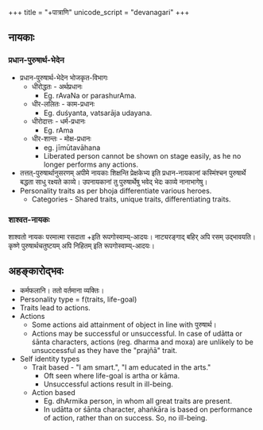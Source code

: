+++
title = "+पात्राणि"
unicode_script = "devanagari"
+++

## नायकाः
### प्रधान-पुरुषार्थ-भेदेन
- प्रधान-पुरुषार्थ-भेदेन भोजकृत-विभागः 
  - धीरोद्धतः - अर्थप्रधानः
    - Eg. rAvaNa or parashurAma.
  - धीर-ललितः - काम-प्रधानः
    - Eg. duśyanta, vatsarāja udayana.
  - धीरोदात्तः - धर्म-प्रधानः
    - Eg. rAma
  - धीर-शान्तः - मोक्ष-प्रधानः
    - eg. jīmūtavāhana
    - Liberated person cannot be shown on stage easily, as he no longer performs any actions.
- तत्तत्-पुरुषार्थानुसरणम् अपीमे नायकाः शिक्षन्ति प्रेक्षकेभ्य इति प्रधान-नायकानां कस्मिंश्चन पुरुषार्थे बद्धता साधु रक्ष्यते काव्ये।  उपनायकानां तु पुरुषार्थेषु भवेद् भेदः काव्ये नानाभागेषु।  
- Personality traits as per bhoja differentiate various heroes.
  - Categories - Shared traits, unique traits, differentiating traits.

### शाश्वत-नायकः
शाश्वतो नायकः परमात्मा रसदाता +इति रूपगोस्वाम्य्-आदयः। नाट्यरङ्गाद् बहिर् अपि रसम् उद्भावयति। कृष्णे पुरुषार्थचतुष्टयम् अपि निहितम् इति रूपगोस्वाम्य्-आदयः।  

## अहङ्कारोद्भवः
- कर्मफलानि। ततो वर्तमाना व्यक्तिः। 
- Personality type = f(traits, life-goal)
- Traits lead to actions. 
- Actions
  - Some actions aid attainment of object in line with पुरुषार्थ।
  - Actions may be successful or unsuccessful. In case of udātta or śānta characters, actions (reg. dharma and moxa) are unlikely to be unsuccessful as they have the "prajñā" trait. 
- Self identity types
  - Trait based - "I am smart.", "I am educated in the arts."
    - Oft seen where life-goal is artha or kāma.
    - Unsuccessful actions result in ill-being.
  - Action based 
    - Eg. dhArmika person, in whom all great traits are present.
    - In udātta or śānta character, ahaṅkāra is based on performance of action, rather than on success. So, no ill-being.
    